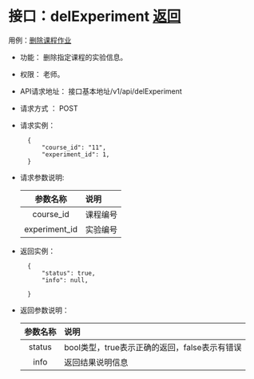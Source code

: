 # 接口：delExperiment  [返回](../../README.md)
用例：[删除课程作业](../用例/删除课程作业.md)

- 功能：
    删除指定课程的实验信息。
    
- 权限：
    老师。    
    
- API请求地址： 
    接口基本地址/v1/api/delExperiment

- 请求方式 ：
    POST

- 请求实例：

        {
            "course_id": "11",
            "experiment_id": 1,
        }    
    
        
- 请求参数说明:        

  |参数名称|说明|
  |:---------:|:--------------------------------------------------------|      
  |course_id|课程编号|
  |experiment_id|实验编号|  
  
- 返回实例：

        {         
            "status": true,
            "info": null,    

        }
 
- 返回参数说明： 
 
  |参数名称|说明|
  |:---------:|:--------------------------------------------------------|      
  |status|bool类型，true表示正确的返回，false表示有错误|
  |info|返回结果说明信息|


